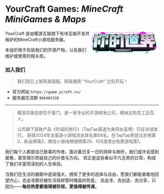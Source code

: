 # **YourCraft Games**: _MineCraft MiniGames & Maps_

<img align="right" height=45% width=45% src="https://raw.githubusercontent.com/YourCraftMC/.github/refs/heads/main/img/text_1440p.png" />

YourCraft 是由樱游互娱旗下有块互娱开发并维护的MineCraft小游戏服务器。

本组织用于存放我们的开源产物，以及我们维护或使用的相关库。

### 加入我们

> 我们现已上架网易国服，网易搜索 “YourCraft” 立刻开玩！


- 官方网站 `https://game.ycraft.cn/`
- 服务器交流群 `966485310 `

___

> 樱游互娱总部位于厦门，是一家专业的手游研发公司，缴纳五险员工近百人。
> 
> 公司旗下首款产品《时温的旅行》（TapTap渠道为勇闯女巫塔）已在全球发行，
> 获得2024年全渠道小游戏流水排名第64名，在TapTap荣登过总榜第2、新品榜第2、微信小游戏畅销榜第25、IOS港澳台免费游戏第1。

我们每个人都是自己故事的作者，面对着日复一日的琐碎与挫折，我们或许会感到疲惫，甚至偶尔质疑自己的价值与方向。
但正是这些看似平凡无奇的日常，构成了我们丰富而深刻的人生体验。

当我们在生活的磨砺中逐渐强大，拥有了更多的选择与自由，愿我们都能勇敢地回望内心，去追寻那份被生活琐碎暂时掩盖的热爱。
去追寻、去创造、去分享，只因为——**每份热爱都值得被珍视，更值得被传递**。

